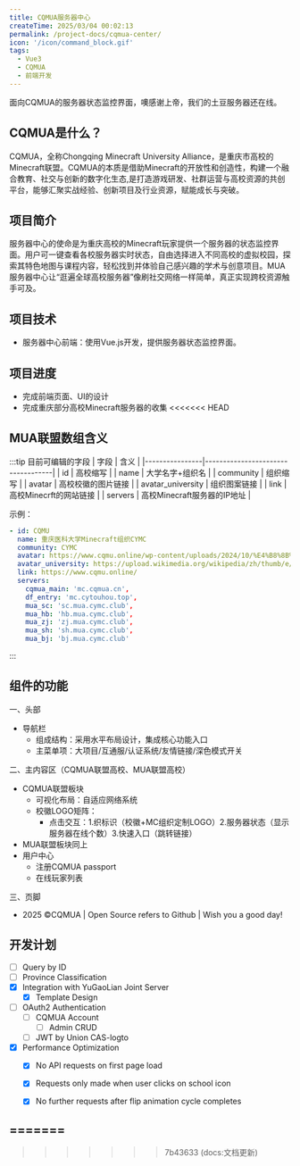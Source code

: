 ```yaml
---
title: CQMUA服务器中心
createTime: 2025/03/04 00:02:13
permalink: /project-docs/cqmua-center/
icon: '/icon/command_block.gif'
tags:
  - Vue3
  - CQMUA
  - 前端开发
---
```

<LinkCard icon="/icon/command_block.gif" href="https://server.cqmua.cn/" title="CQMUA服务器中心" >面向CQMUA的服务器状态监控界面，噢感谢上帝，我们的土豆服务器还在线。</LinkCard>


<Swiper :items="['/src/2025-03-17_02-24-07.png','/src/2025-03-17_02-18-57.png']" effect="cards" pauseOnMouseEnter="true"/>
<RepoCard repo="CQMUA/ServerCenter4CQMUA"></RepoCard>

## CQMUA是什么？

CQMUA，全称Chongqing Minecraft University
Alliance，是重庆市高校的Minecraft联盟。CQMUA的本质是借助Minecraft的开放性和创造性，构建一个融合教育、社交与创新的数字化生态,是打造游戏研发、社群运营与高校资源的共创平台，能够汇聚实战经验、创新项目及行业资源，赋能成长与突破。

## 项目简介

服务器中心的使命是为重庆高校的Minecraft玩家提供一个服务器的状态监控界面。用户可一键查看各校服务器实时状态，自由选择进入不同高校的虚拟校园，探索其特色地图与课程内容，轻松找到并体验自己感兴趣的学术与创意项目。MUA服务器中心让“逛遍全球高校服务器”像刷社交网络一样简单，真正实现跨校资源触手可及。

## 项目技术

- 服务器中心前端：使用Vue.js开发，提供服务器状态监控界面。

## 项目进度

- 完成前端页面、UI的设计
- 完成重庆部分高校Minecraft服务器的收集
<<<<<<< HEAD

## MUA联盟数组含义

:::tip 目前可编辑的字段
| 字段 | 含义 |
|----------------|-----------------------------------|
| id | 高校缩写 |
| name | 大学名字+组织名 |
| community | 组织缩写 |
| avatar | 高校校徽的图片链接 |
| avatar_university | 组织图案链接 |
| link | 高校Minecrft的网站链接 |
| servers | 高校Minecraft服务器的IP地址 |

示例：

```yaml
- id: CQMU
  name: 重庆医科大学Minecraft组织CYMC
  community: CYMC
  avatar: https://www.cqmu.online/wp-content/uploads/2024/10/%E4%B8%8B%E8%BD%BD__1_-removebg-preview.png
  avatar_university: https://upload.wikimedia.org/wikipedia/zh/thumb/e/e1/Chongqing_Medical_University_logo.svg/400px-Chongqing_Medical_University_logo.svg.png
  link: https://www.cqmu.online/
  servers:
    cqmua_main: 'mc.cqmua.cn',
    df_entry: 'mc.cytouhou.top',
    mua_sc: 'sc.mua.cymc.club',
    mua_hb: 'hb.mua.cymc.club',
    mua_zj: 'zj.mua.cymc.club',
    mua_sh: 'sh.mua.cymc.club',
    mua_bj: 'bj.mua.cymc.club'

```

:::

## 组件的功能

一、头部

- 导航栏
    - 组成结构：采用水平布局设计，集成核心功能入口
    - 主菜单项：大项目/互通服/认证系统/友情链接/深色模式开关

二、主内容区（CQMUA联盟高校、MUA联盟高校）

- CQMUA联盟板块
    - 可视化布局：自适应网络系统
    - 校徽LOGO矩阵：
        - 点击交互：1.织标识（校徽+MC组织定制LOGO）2.服务器状态（显示服务器在线个数）3.快速入口（跳转链接）
- MUA联盟板块同上
- 用户中心
    - 注册CQMUA passport
    - 在线玩家列表

三、页脚

- 2025 ©CQMUA | Open Source refers to Github | Wish you a good day!

## 开发计划

- [ ] Query by ID
- [ ] Province Classification
- [x] Integration with YuGaoLian Joint Server
    - [x] Template Design
- [ ] OAuth2 Authentication
    - [ ] CQMUA Account
        - [ ] Admin CRUD
    - [ ] JWT by Union CAS-logto
- [x] Performance Optimization
    - [x] No API requests on first page load
    - [x] Requests only made when user clicks on school icon
    - [x] No further requests after flip animation cycle completes


=======
- 
>>>>>>> 7b43633 (docs:文档更新)



